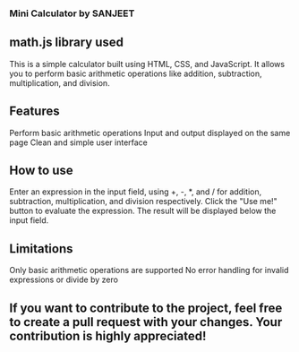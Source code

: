 ### Mini Calculator by SANJEET
## math.js library used

This is a simple calculator built using HTML, CSS, and JavaScript. It allows you to perform basic arithmetic operations like addition, subtraction, multiplication, and division.


## Features

Perform basic arithmetic operations
Input and output displayed on the same page
Clean and simple user interface


## How to use

Enter an expression in the input field, using +, -, *, and / for addition, subtraction, multiplication, and division respectively.
Click the "Use me!" button to evaluate the expression.
The result will be displayed below the input field.


## Limitations

Only basic arithmetic operations are supported
No error handling for invalid expressions or divide by zero


## If you want to contribute to the project, feel free to create a pull request with your changes. Your contribution is highly appreciated!